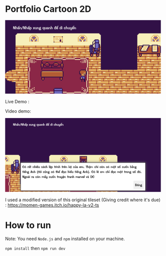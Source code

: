 # Portfolio Cartoon 2D


![alt text](image.png)

Live Demo : 

Video demo:

![alt text](image-2.png)

I used a modified version of this original tileset (Giving credit where it's due) : https://momen-games.itch.io/happy-la-v2-ts

# How to run

Note: You need `Node.js` and `npm` installed on your machine.

`npm install` then `npm run dev`

